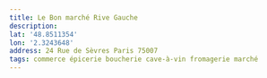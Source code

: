```yaml
---
title: Le Bon marché Rive Gauche
description: 
lat: '48.8511354'
lon: '2.3243648'
address: 24 Rue de Sèvres Paris 75007
tags: commerce épicerie boucherie cave-à-vin fromagerie marché
---
```

